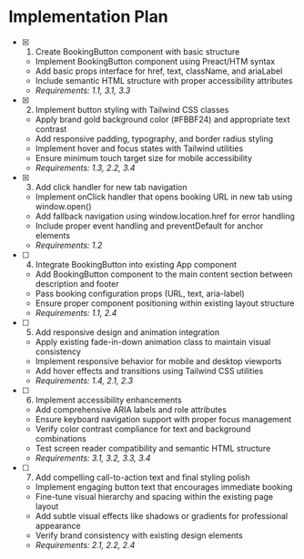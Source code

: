 # Implementation Plan

- [x] 1. Create BookingButton component with basic structure
  - Implement BookingButton component using Preact/HTM syntax
  - Add basic props interface for href, text, className, and ariaLabel
  - Include semantic HTML structure with proper accessibility attributes
  - _Requirements: 1.1, 3.1, 3.3_

- [x] 2. Implement button styling with Tailwind CSS classes
  - Apply brand gold background color (#FBBF24) and appropriate text contrast
  - Add responsive padding, typography, and border radius styling
  - Implement hover and focus states with Tailwind utilities
  - Ensure minimum touch target size for mobile accessibility
  - _Requirements: 1.3, 2.2, 3.4_

- [x] 3. Add click handler for new tab navigation
  - Implement onClick handler that opens booking URL in new tab using window.open()
  - Add fallback navigation using window.location.href for error handling
  - Include proper event handling and preventDefault for anchor elements
  - _Requirements: 1.2_

- [ ] 4. Integrate BookingButton into existing App component
  - Add BookingButton component to the main content section between description and footer
  - Pass booking configuration props (URL, text, aria-label)
  - Ensure proper component positioning within existing layout structure
  - _Requirements: 1.1, 2.4_

- [ ] 5. Add responsive design and animation integration
  - Apply existing fade-in-down animation class to maintain visual consistency
  - Implement responsive behavior for mobile and desktop viewports
  - Add hover effects and transitions using Tailwind CSS utilities
  - _Requirements: 1.4, 2.1, 2.3_

- [ ] 6. Implement accessibility enhancements
  - Add comprehensive ARIA labels and role attributes
  - Ensure keyboard navigation support with proper focus management
  - Verify color contrast compliance for text and background combinations
  - Test screen reader compatibility and semantic HTML structure
  - _Requirements: 3.1, 3.2, 3.3, 3.4_

- [ ] 7. Add compelling call-to-action text and final styling polish
  - Implement engaging button text that encourages immediate booking
  - Fine-tune visual hierarchy and spacing within the existing page layout
  - Add subtle visual effects like shadows or gradients for professional appearance
  - Verify brand consistency with existing design elements
  - _Requirements: 2.1, 2.2, 2.4_